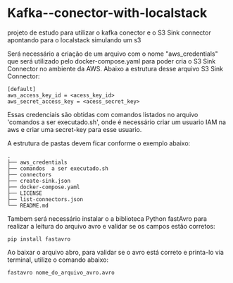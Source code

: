 # Kafka--conector-with-localstack
projeto de estudo para utilizar o kafka conector e o S3 Sink connector apontando para o localstack simulando um s3

Será necessário a criação de um arquivo com o nome "aws_credentials" que será utilizado pelo docker-compose.yaml para poder cria o S3 Sink Connector no ambiente da AWS. Abaixo a estrutura desse arquivo S3 Sink Connector:
```
[default]
aws_access_key_id = <acess_key_id>
aws_secret_access_key = <acess_secret_key>
```

Essas credenciais são obtidas com comandos listados no arquivo 'comandos a ser executado.sh', onde é necessário criar um usuario IAM na aws e criar uma secret-key para esse usuario.

A estrutura de pastas devem ficar conforme o exemplo abaixo:

```
.
├── aws_credentials
├── comandos  a ser executado.sh
├── connectors
├── create-sink.json
├── docker-compose.yaml
├── LICENSE
├── list-connectors.json
└── README.md

```

Tambem será necessário instalar o a biblioteca Python fastAvro para realizar a leitura do arquivo avro e validar se os campos estão corretos:

```
pip install fastavro
```
Ao baixar o arquivo abro, para validar se o avro está correto e printa-lo via terminal, utilize o comando abaixo:
```
fastavro nome_do_arquivo_avro.avro
```
